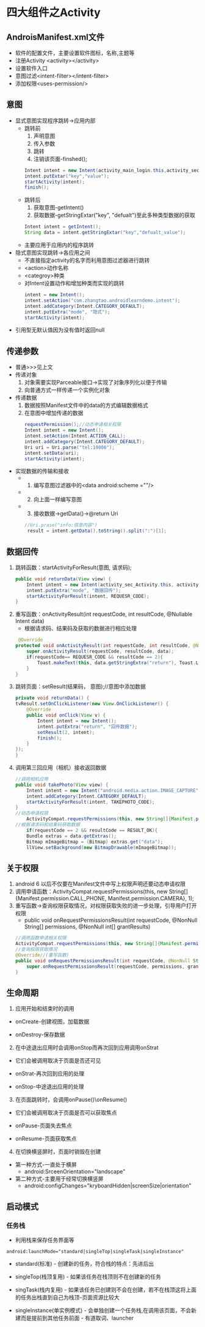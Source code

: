 # 四大组件之Activity

## AndroisManifest.xml文件
- 软件的配置文件，主要设置软件图标，名称,主题等
- 注册Activity \<activity>\</activity>
- 设置软件入口
- 意图过滤\<intent-filter>\</intent-filter>
- 添加权限\<uses-permission/>

## 意图
- 显式意图实现程序跳转->应用内部
    * 跳转前
        1. 声明意图
        2. 传入参数
        3. 跳转
        4. 注销该页面-finshed();
        ```java
        Intent intent = new Intent(activity_main_login.this,activity_sec_admin.class);
        intent.putExtar("key","value");
        startActivity(intent);
        finish();
        ```
    * 跳转后
        1. 获取意图-getIntent()
        2. 获取数据-getStringExtar("key", "defualt")至此多种类型数据的获取
        ```java
        Intent intent = getIntent();
        String data = intent.getStringExtar("key","defualt_value");
        ```
    * 主要应用于应用内的程序跳转
- 隐式意图实现跳转->各应用之间
    * 不直接指定activity的名字而利用意图过滤器进行跳转
    * \<action>动作名称
    * \<categroy>种类
    * 对Intent设置动作和增加种类而实现的跳转
        ```java
        intent = new Intent();
        intent.setAction("com.zhangtao.androidlearndemo.intent");
        intent.addCategory(Intent.CATEGORY_DEFAULT);
        intent.putExtra("mode", "隐式");
        startActivity(intent);
        ```
- 引用型无默认值因为没有值时返回null

## 传递参数
- 普通>>>见上文
- 传递对象
    1. 对象需要实现Parceable接口->实现了对象序列化以便于传输
    2. 向普通方式一样传递一个实例化对象 
- 传递数据
    1. 数据按照Manifest文件中的data的方式编辑数据格式
    2. 在意图中增加传递的数据
        ```java
        requestPermission();//动态申请相关权限
        Intent intent = new Intent();
        intent.setAction(Intent.ACTION_CALL);
        intent.addCategory(Intent.CATEGORY_DEFAULT);
        Uri uri = Uri.parse("tel:10086");
        intent.setData(uri);
        startActivity(intent);
        ```
- 实现数据的传输和接收
    - 1. 编写意图过滤器中的\<data android:scheme =""\/>
    - 2. 向上面一样编写意图
    - 3. 接收数据->getData()->@return Uri
        ```java
        //Uri.prase("info:信息内容")
         result = intent.getData().toString().split(":")[1];
        ```
## 数据回传
1. 跳转函数：startActivityForResult(意图, 请求码);
    ```java
    public void returnData(View view) {
        Intent intent = new Intent(activity_sec_Activity.this, activity_thr_intent.class);
        intent.putExtra("mode", "数据回传");
        startActivityForResult(intent, REQUESR_CODE);
    }
    ```
2. 重写函数：onActivityResult(int requestCode, int resultCode, @Nullable Intent data)
    * 根据请求码、结果码及获取的数据进行相应处理
    ```java
     @Override
    protected void onActivityResult(int requestCode, int resultCode, @Nullable Intent data) {
        super.onActivityResult(requestCode, resultCode, data);
        if(requestCode== REQUESR_CODE && resultCode == 2){
            Toast.makeText(this, data.getStringExtra("return"), Toast.LENGTH_SHORT).show();
        }
    }
    ```
3. 跳转页面：setResult(结果码， 意图);//意图中添加数据
    ```java
    private void returnData() {
    tvResult.setOnClickListener(new View.OnClickListener() {
        @Override
        public void onClick(View v) {
            Intent intent = new Intent();
            intent.putExtra("return", "回传数据");
            setResult(2, intent);
            finish();
        }
    });
    }
    ```
4. 调用第三回应用（相机）接收返回数据
    ```java
    //调用相机应用
    public void takePhoto(View view) {
        Intent intent = new Intent("android.media.action.IMAGE_CAPTURE");
        intent.addCategory(Intent.CATEGORY_DEFAULT);
        startActivityForResult(intent, TAKEPHOTO_CODE);
    }
    //动态申请权限
        ActivityCompat.requestPermissions(this, new String[]{Manifest.permission.CALL_PHONE, Manifest.permission.CAMERA}, 1);
    //根据请求码和结果码获取数据
        if(requestCode == 2 && resultCode == RESULT_OK){
        Bundle extras = data.getExtras();
        Bitmap mImageBitmap = (Bitmap) extras.get("data");
        llView.setBackground(new BitmapDrawable(mImageBitmap));
    ```
## 关于权限
1. android 6 以后不仅要在Manifest文件中写上权限声明还要动态申请权限
2. 调用申请函数：ActivityCompat.requestPermissions(this, new String[]{Manifest.permission.CALL_PHONE, Manifest.permission.CAMERA}, 1);
3. 重写函数->查询权限获取情况，对权限获取失败的进一步处理，引导用户打开权限
    - public void onRequestPermissionsResult(int requestCode, @NonNull String[] permissions, @NonNull int[] grantResults)
    ```java
    //调用函数申请相关权限
    ActivityCompat.requestPermissions(this, new String[]{Manifest.permission.CALL_PHONE, Manifest.permission.CAMERA}, 1);
    //查询权限获取情况
    @Override//(重写函数)
    public void onRequestPermissionsResult(int requestCode, @NonNull String[] permissions, @NonNull int[] grantResults) {
        super.onRequestPermissionsResult(requestCode, permissions, grantResults);
    }
    ```

## 生命周期
1. 应用开始和结束时的调用
- onCreate-创建视图，加载数据

- onDestroy-保存数据

2. 在中途退出应用时会调用onStop而再次回到应用调用onStrat
- 它们会被调用取决于页面是否还可见
- onStrat-再次回到应用的处理

- onStop-中途退出应用的处理
3. 在页面跳转时，会调用onPause()\onResume()
- 它们会被调用取决于页面是否可以获取焦点
- onPause-页面失去焦点

- onResume-页面获取焦点
4. 在切换横竖屏时，页面时销毁在创建
- 第一种方式-一直处于横屏
    * android:SrceenOrientation="landscape"
- 第二种方式-主要用于经常切换横竖屏
    * android:configChanges="kryboardHidden|screenSize|orientation"

## 启动模式

### 任务栈
- 利用栈来保存任务界面等
```
android:launchMode="standard|singleTop|singleTask|singleInstance"
```
- standard(标准) - 创建新的任务，符合栈的特点：先进后出

- singleTop(栈顶复用) - 如果该任务在栈顶则不在创建新的任务

- singTask(栈内复用) - 如果该任务已创建则不会在创建，若不在栈顶这将上面的任务出栈直到自己为栈顶-页面资源比较大

- singleInstance(单实例模式) - 会单独创建一个任务栈,在调用该页面，不会新建而是提前到其他任务前面 - 有道取词、launcher
